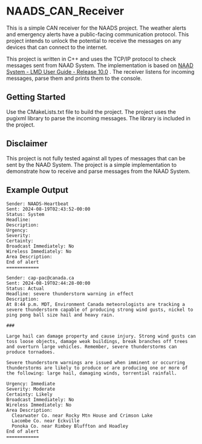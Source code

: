 # NAADS_CAN_Receiver

This is a simple CAN receiver for the NAADS project. The weather alerts and emergency alerts have a public-facing communication protocol.
This project intends to unlock the potential to receive the messages on any devices that can connect to the internet.

This project is written in C++ and uses the TCP/IP protocol to check messages sent from NAAD System.
The implementation is based on [NAAD System - LMD User Guide - Release 10.0](https://alerts.pelmorex.com/wp-content/uploads/2021/06/NAADS-LMD-User-Guide-R10.0.pdf)
. The receiver listens for incoming messages, parse them and prints them to the console.

## Getting Started

Use the CMakeLists.txt file to build the project. The project uses the pugixml library to parse the incoming messages. The library is included in the project.

## Disclaimer

This project is not fully tested against all types of messages that can be sent by the NAAD System.
The project is a simple implementation to demonstrate how to receive and parse messages from the NAAD System.

## Example Output

```
Sender: NAADS-Heartbeat
Sent: 2024-08-19T02:43:52-00:00
Status: System
Headline: 
Description: 
Urgency: 
Severity: 
Certainty: 
Broadcast Immediately: No
Wireless Immediately: No
Area Description: 
End of alert
============

Sender: cap-pac@canada.ca
Sent: 2024-08-19T02:44:28-00:00
Status: Actual
Headline: severe thunderstorm warning in effect
Description: 
At 8:44 p.m. MDT, Environment Canada meteorologists are tracking a severe thunderstorm capable of producing strong wind gusts, nickel to ping pong ball size hail and heavy rain.

###

Large hail can damage property and cause injury. Strong wind gusts can toss loose objects, damage weak buildings, break branches off trees and overturn large vehicles. Remember, severe thunderstorms can produce tornadoes.

Severe thunderstorm warnings are issued when imminent or occurring thunderstorms are likely to produce or are producing one or more of the following: large hail, damaging winds, torrential rainfall.

Urgency: Immediate
Severity: Moderate
Certainty: Likely
Broadcast Immediately: No
Wireless Immediately: No
Area Description: 
  Clearwater Co. near Rocky Mtn House and Crimson Lake
  Lacombe Co. near Eckville
  Ponoka Co. near Rimbey Bluffton and Hoadley
End of alert
============
```